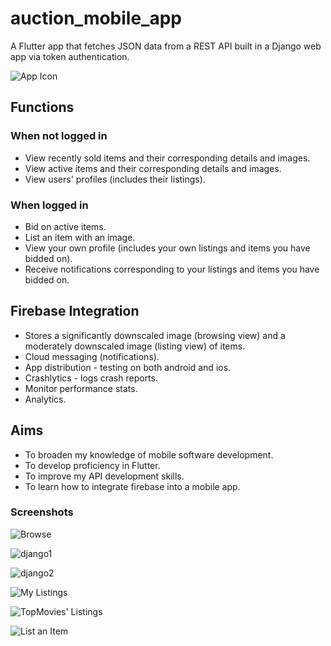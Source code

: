 # auction_mobile_app
A Flutter app that fetches JSON data from a REST API built in a Django web app via token authentication.

![App Icon](https://firebasestorage.googleapis.com/v0/b/auction-mobile-app.appspot.com/o/readMeImages%2Flogo.png?alt=media&token=096751d4-5e89-4264-a0b3-3ac014669698)

## Functions
### When not logged in
- View recently sold items and their corresponding details and images.
- View active items and their corresponding details and images.
- View users' profiles (includes their listings).

### When logged in
- Bid on active items.
- List an item with an image.
- View your own profile (includes your own listings and items you have bidded on).
- Receive notifications corresponding to your listings and items you have bidded on.

## Firebase Integration
- Stores a significantly downscaled image (browsing view) and a moderately downscaled image (listing view) of items.
- Cloud messaging (notifications).
- App distribution - testing on both android and ios.
- Crashlytics - logs crash reports.
- Monitor performance stats.
- Analytics.

## Aims
- To broaden my knowledge of mobile software development.
- To develop proficiency in Flutter.
- To improve my API development skills.
- To learn how to integrate firebase into a mobile app.

### Screenshots

![Browse](https://firebasestorage.googleapis.com/v0/b/auction-mobile-app.appspot.com/o/readMeImages%2Fbrowse.png?alt=media&token=be0bbb81-88c5-4cfb-9843-63ce12b67c4c)

![django1](https://firebasestorage.googleapis.com/v0/b/auction-mobile-app.appspot.com/o/readMeImages%2Fdjango1.png?alt=media&token=8cbd0f32-d3a1-4a8c-bc95-bcc37eea1a50)

![django2](https://firebasestorage.googleapis.com/v0/b/auction-mobile-app.appspot.com/o/readMeImages%2Fdjango2.png?alt=media&token=923c0454-b065-4c03-a5de-e7dea697981f)

![My Listings](https://firebasestorage.googleapis.com/v0/b/auction-mobile-app.appspot.com/o/readMeImages%2FmyListings.png?alt=media&token=f86466e2-baa8-4883-a4e9-36497f3f21f5)

![TopMovies' Listings](https://firebasestorage.googleapis.com/v0/b/auction-mobile-app.appspot.com/o/readMeImages%2FtopMovies'Listings.png?alt=media&token=9c141c40-adf9-4392-a6ff-54743fff9534)

![List an Item](https://firebasestorage.googleapis.com/v0/b/auction-mobile-app.appspot.com/o/readMeImages%2FlistAnItem.png?alt=media&token=227443cb-b0e7-4819-9ab5-d62caf16d853)
